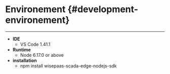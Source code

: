 # Environement {#development-environement}

---

* **IDE**
  * VS Code 1.41.1
* **Runtime**
  * Node 6.17.0 or above
* **installation**
  * npm install wisepaas-scada-edge-nodejs-sdk



